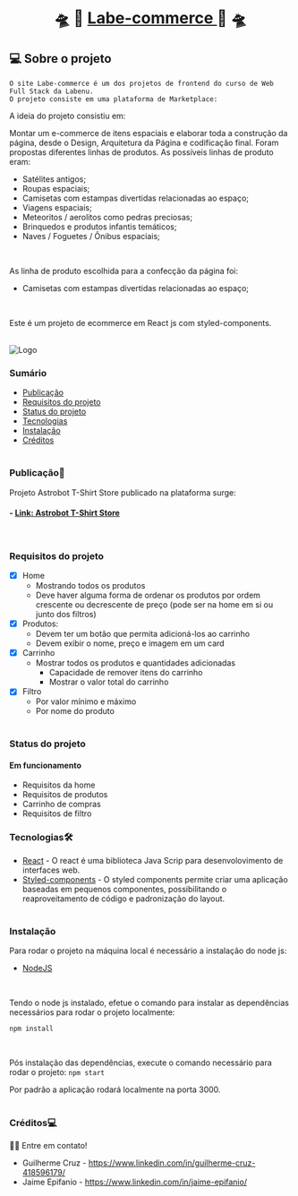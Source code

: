 <h1 align="center">
    🛸 🛒 <a href="#" alt="site do projeto" target="_blank"> Labe-commerce </a> 🛒 🛸
</h1>

## 💻 Sobre o projeto

    O site Labe-commerce é um dos projetos de frontend do curso de Web Full Stack da Labenu.
    O projeto consiste em uma plataforma de Marketplace:

A ideia do projeto consistiu em:

Montar um e-commerce de itens espaciais e elaborar toda a construção da página, desde o Design, Arquitetura da Página e codificação final. Foram propostas diferentes linhas de produtos. As possíveis linhas de produto eram:
- Satélites antigos;
- Roupas espaciais;
- Camisetas com estampas divertidas relacionadas ao espaço;
- Viagens espaciais;
- Meteoritos / aerolitos como pedras preciosas;
- Brinquedos e produtos infantis temáticos;
- Naves / Foguetes / Ônibus espaciais;
<br/>

As linha de produto escolhida para a confecção da página foi: 
- Camisetas com estampas divertidas relacionadas ao espaço;
<br/>

Este é um projeto de ecommerce em React js com styled-components.
<br/><br/>


![Logo](https://user-images.githubusercontent.com/77126556/161439943-a419ecb0-ad3d-476c-9976-b4da7fce995c.png)




### Sumário

  - [Publicação](#publicação)
  - [Requisitos do projeto](#requisitos-do-projeto)
  - [Status do projeto](#status-do-projeto)
  - [Tecnologias](#tecnologias)  
  - [Instalação](#instalação)
  - [Créditos](#créditos)
<br/><br/>

### Publicação🎨

Projeto Astrobot T-Shirt Store publicado na plataforma surge:

#### - [Link: Astrobot T-Shirt Store](http://abandoned-cave.surge.sh/)
<br/>

### Requisitos do projeto

- [X] Home
    - Mostrando todos os produtos
    - Deve haver alguma forma de ordenar os produtos por ordem crescente ou decrescente de preço (pode ser na home em si ou junto dos filtros)
- [X] Produtos:
    - Devem ter um botão que permita adicioná-los ao carrinho
    - Devem exibir o nome, preço e imagem em um card
- [x] Carrinho
    - Mostrar todos os produtos e quantidades adicionadas
      - Capacidade de remover itens do carrinho
      - Mostrar o valor total do carrinho
- [X] Filtro
    - Por valor mínimo e máximo
    - Por nome do produto
<br/><br/>

### Status do projeto

#### Em funcionamento
- Requisitos da home
- Requisitos de produtos
- Carrinho de compras 
- Requisitos de filtro

### Tecnologias🛠

  - [React](https://pt-br.reactjs.org/)  - O react é uma biblioteca Java Scrip para desenvolovimento de interfaces web.
  - [Styled-components](https://styled-components.com/) - O styled components permite criar uma aplicação baseadas em pequenos componentes, possibilitando o reaproveitamento de código e padronização do layout.
  <br/><br/>

### Instalação

Para rodar o projeto na máquina local é necessário a instalação do node js:
- [NodeJS](https://nodejs.org/en/download/)
<br/>

Tendo o node js instalado, efetue o comando para instalar as dependências necessários para rodar o projeto localmente:
```
npm install 
```
<br/>

Pós instalação das dependências, execute o comando necessário para rodar o projeto:
`npm start`
<br/>

Por padrão a aplicação rodará localmente na porta 3000.
<br/><br/>

### Créditos💻
 👋🏽 Entre em contato!
 <br/>
* Guilherme Cruz - https://www.linkedin.com/in/guilherme-cruz-418596179/
* Jaime Epifanio - https://www.linkedin.com/in/jaime-epifanio/
